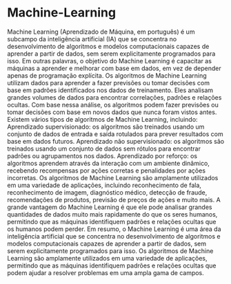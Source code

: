 # Machine-Learning

Machine Learning (Aprendizado de Máquina, em português) é um subcampo da inteligência artificial (IA) que se concentra no desenvolvimento de algoritmos e modelos
computacionais capazes de aprender a partir de dados, sem serem explicitamente programados para isso. Em outras palavras, o objetivo do Machine Learning é capacitar 
as máquinas a aprender e melhorar com base em dados, em vez de depender apenas de programação explícita.
Os algoritmos de Machine Learning utilizam dados para aprender a fazer previsões ou tomar decisões com base em padrões identificados nos dados de treinamento. 
Eles analisam grandes volumes de dados para encontrar correlações, padrões e relações ocultas. Com base nessa análise, os algoritmos podem fazer previsões ou tomar
decisões com base em novos dados que nunca foram vistos antes.
Existem vários tipos de algoritmos de Machine Learning, incluindo:
Aprendizado supervisionado: os algoritmos são treinados usando um conjunto de dados de entrada e saída rotulados para prever resultados com base em dados futuros.
Aprendizado não supervisionado: os algoritmos são treinados usando um conjunto de dados sem rótulos para encontrar padrões ou agrupamentos nos dados.
Aprendizado por reforço: os algoritmos aprendem através da interação com um ambiente dinâmico, recebendo recompensas por ações corretas e penalidades por ações 
incorretas.
Os algoritmos de Machine Learning são amplamente utilizados em uma variedade de aplicações, incluindo reconhecimento de fala, reconhecimento de imagem, diagnóstico
médico, detecção de fraude, recomendações de produtos, previsão de preços de ações e muito mais. A grande vantagem do Machine Learning é que ele pode analisar grandes 
quantidades de dados muito mais rapidamente do que os seres humanos, permitindo que as máquinas identifiquem padrões e relações ocultas que os humanos podem perder.
Em resumo, o Machine Learning é uma área da inteligência artificial que se concentra no desenvolvimento de algoritmos e modelos computacionais capazes de aprender a
partir de dados, sem serem explicitamente programados para isso. Os algoritmos de Machine Learning são amplamente utilizados em uma variedade de aplicações, permitindo
que as máquinas identifiquem padrões e relações ocultas que podem ajudar a resolver problemas em uma ampla gama de campos.




